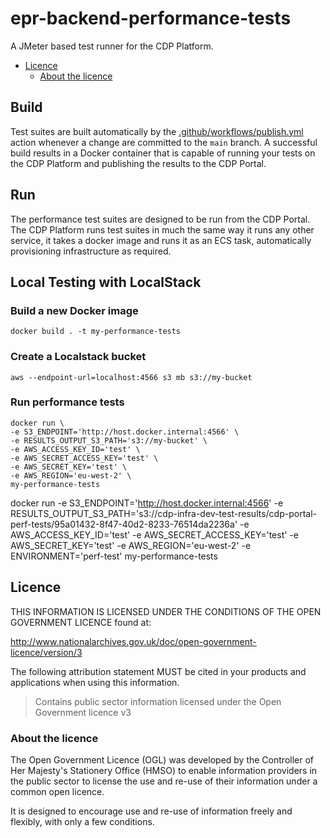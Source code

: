 # epr-backend-performance-tests

A JMeter based test runner for the CDP Platform.

- [Licence](#licence)
  - [About the licence](#about-the-licence)

## Build

Test suites are built automatically by the [.github/workflows/publish.yml](.github/workflows/publish.yml) action whenever a change are committed to the `main` branch.
A successful build results in a Docker container that is capable of running your tests on the CDP Platform and publishing the results to the CDP Portal.

## Run

The performance test suites are designed to be run from the CDP Portal.
The CDP Platform runs test suites in much the same way it runs any other service, it takes a docker image and runs it as an ECS task, automatically provisioning infrastructure as required.

## Local Testing with LocalStack

### Build a new Docker image
```
docker build . -t my-performance-tests
```
### Create a Localstack bucket
```
aws --endpoint-url=localhost:4566 s3 mb s3://my-bucket
```

### Run performance tests

```
docker run \
-e S3_ENDPOINT='http://host.docker.internal:4566' \
-e RESULTS_OUTPUT_S3_PATH='s3://my-bucket' \
-e AWS_ACCESS_KEY_ID='test' \
-e AWS_SECRET_ACCESS_KEY='test' \
-e AWS_SECRET_KEY='test' \
-e AWS_REGION='eu-west-2' \
my-performance-tests
```

docker run -e S3_ENDPOINT='http://host.docker.internal:4566' -e RESULTS_OUTPUT_S3_PATH='s3://cdp-infra-dev-test-results/cdp-portal-perf-tests/95a01432-8f47-40d2-8233-76514da2236a' -e AWS_ACCESS_KEY_ID='test' -e AWS_SECRET_ACCESS_KEY='test' -e AWS_SECRET_KEY='test' -e AWS_REGION='eu-west-2' -e ENVIRONMENT='perf-test' my-performance-tests


## Licence

THIS INFORMATION IS LICENSED UNDER THE CONDITIONS OF THE OPEN GOVERNMENT LICENCE found at:

<http://www.nationalarchives.gov.uk/doc/open-government-licence/version/3>

The following attribution statement MUST be cited in your products and applications when using this information.

> Contains public sector information licensed under the Open Government licence v3

### About the licence

The Open Government Licence (OGL) was developed by the Controller of Her Majesty's Stationery Office (HMSO) to enable
information providers in the public sector to license the use and re-use of their information under a common open
licence.

It is designed to encourage use and re-use of information freely and flexibly, with only a few conditions.
